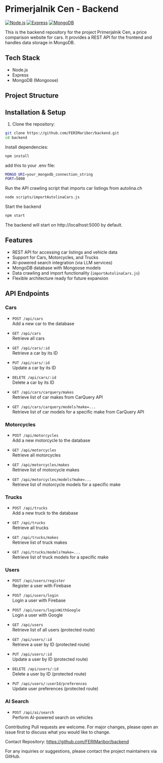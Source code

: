 # Primerjalnik Cen - Backend

[![Node.js](https://img.shields.io/badge/Node.js-20.x-green?logo=node.js)](https://nodejs.org/) [![Express](https://img.shields.io/badge/Express-4.x-lightgrey?logo=express)](https://expressjs.com/) [![MongoDB](https://img.shields.io/badge/MongoDB-7.x-brightgreen?logo=mongodb)](https://www.mongodb.com/) 

This is the backend repository for the project Primerjalnik Cen, a price comparison website for cars. It provides a REST API for the frontend and handles data storage in MongoDB.

## Tech Stack

- Node.js
- Express
- MongoDB (Mongoose)

## Project Structure


## Installation & Setup

1. Clone the repository:

```bash
git clone https://github.com/FERIMaribor/backend.git
cd backend
```
Install dependencies:
```bash
npm install
```
add this to your .env file:
```bash
MONGO_URI=your_mongodb_connection_string
PORT=5000
```

Run the API crawling script that imports car listings from autolina.ch
```bash
node scripts/importAutolinaCars.js
```
Start the backend
```bash
npm start
```
The backend will start on http://localhost:5000 by default.




## Features

- REST API for accessing car listings and vehicle data
- Support for Cars, Motorcycles, and Trucks
- AI-powered search integration (via LLM services)
- MongoDB database with Mongoose models
- Data crawling and import functionality (`importAutolinaCars.js`)
- Flexible architecture ready for future expansion

## API Endpoints

### Cars

- `POST /api/cars`  
  Add a new car to the database

- `GET /api/cars`  
  Retrieve all cars

- `GET /api/cars/:id`  
  Retrieve a car by its ID

- `PUT /api/cars/:id`  
  Update a car by its ID

- `DELETE /api/cars/:id`  
  Delete a car by its ID

- `GET /api/cars/carquery/makes`  
  Retrieve list of car makes from CarQuery API

- `GET /api/cars/carquery/models?make=...`  
  Retrieve list of car models for a specific make from CarQuery API

### Motorcycles

- `POST /api/motorcycles`  
  Add a new motorcycle to the database

- `GET /api/motorcycles`  
  Retrieve all motorcycles

- `GET /api/motorcycles/makes`  
  Retrieve list of motorcycle makes

- `GET /api/motorcycles/models?make=...`  
  Retrieve list of motorcycle models for a specific make

### Trucks

- `POST /api/trucks`  
  Add a new truck to the database

- `GET /api/trucks`  
  Retrieve all trucks

- `GET /api/trucks/makes`  
  Retrieve list of truck makes

- `GET /api/trucks/models?make=...`  
  Retrieve list of truck models for a specific make

### Users

- `POST /api/users/register`  
  Register a user with Firebase

- `POST /api/users/login`  
  Login a user with Firebase

- `POST /api/users/loginWithGoogle`  
  Login a user with Google

- `GET /api/users`  
  Retrieve list of all users (protected route)

- `GET /api/users/:id`  
  Retrieve a user by ID (protected route)

- `PUT /api/users/:id`  
  Update a user by ID (protected route)

- `DELETE /api/users/:id`  
  Delete a user by ID (protected route)

- `PUT /api/users/:userId/preferences`  
  Update user preferences (protected route)

### AI Search

- `POST /api/ai/search`  
  Perform AI-powered search on vehicles



Contributing
Pull requests are welcome. For major changes, please open an issue first to discuss what you would like to change.

Contact
Repository: https://github.com/FERIMaribor/backend

For any inquiries or suggestions, please contact the project maintainers via GitHub.









